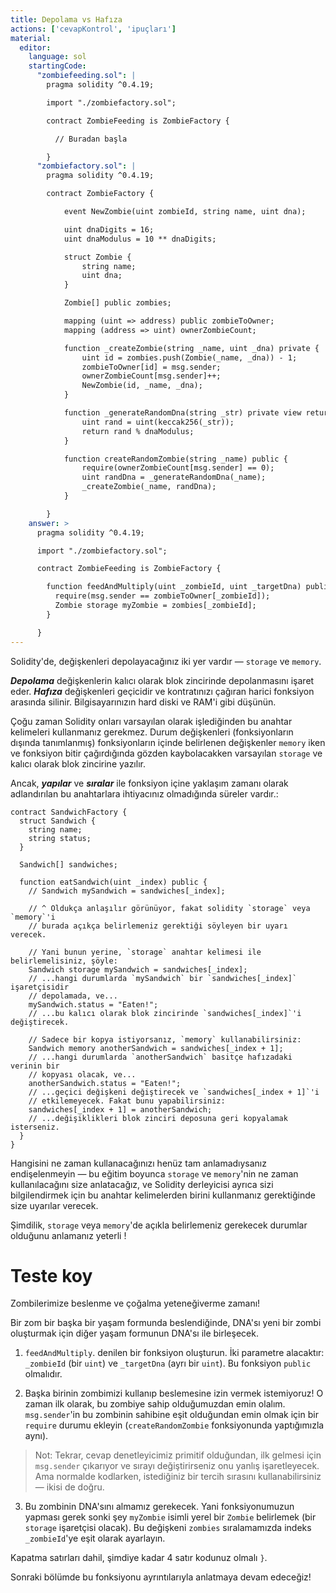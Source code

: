 ```yaml
---
title: Depolama vs Hafıza
actions: ['cevapKontrol', 'ipuçları']
material:
  editor:
    language: sol
    startingCode:
      "zombiefeeding.sol": |
        pragma solidity ^0.4.19;

        import "./zombiefactory.sol";

        contract ZombieFeeding is ZombieFactory {

          // Buradan başla

        }
      "zombiefactory.sol": |
        pragma solidity ^0.4.19;

        contract ZombieFactory {

            event NewZombie(uint zombieId, string name, uint dna);

            uint dnaDigits = 16;
            uint dnaModulus = 10 ** dnaDigits;

            struct Zombie {
                string name;
                uint dna;
            }

            Zombie[] public zombies;

            mapping (uint => address) public zombieToOwner;
            mapping (address => uint) ownerZombieCount;

            function _createZombie(string _name, uint _dna) private {
                uint id = zombies.push(Zombie(_name, _dna)) - 1;
                zombieToOwner[id] = msg.sender;
                ownerZombieCount[msg.sender]++;
                NewZombie(id, _name, _dna);
            }

            function _generateRandomDna(string _str) private view returns (uint) {
                uint rand = uint(keccak256(_str));
                return rand % dnaModulus;
            }

            function createRandomZombie(string _name) public {
                require(ownerZombieCount[msg.sender] == 0);
                uint randDna = _generateRandomDna(_name);
                _createZombie(_name, randDna);
            }

        }
    answer: >
      pragma solidity ^0.4.19;

      import "./zombiefactory.sol";

      contract ZombieFeeding is ZombieFactory {

        function feedAndMultiply(uint _zombieId, uint _targetDna) public {
          require(msg.sender == zombieToOwner[_zombieId]);
          Zombie storage myZombie = zombies[_zombieId];
        }

      }
---
```


Solidity'de, değişkenleri depolayacağınız iki yer vardır — `storage` ve `memory`.

***Depolama*** değişkenlerin kalıcı olarak blok zincirinde depolanmasını işaret eder. ***Hafıza*** değişkenleri geçicidir ve kontratınızı çağıran harici fonksiyon arasında silinir. Bilgisayarınızın hard diski ve RAM'i gibi düşünün.

Çoğu zaman Solidity onları varsayılan olarak işlediğinden bu anahtar kelimeleri kullanmanız gerekmez. Durum değişkenleri (fonksiyonların dışında tanımlanmış) fonksiyonların içinde belirlenen değişkenler `memory` iken ve fonksiyon bitir çağırdığında gözden kaybolacakken varsayılan `storage` ve kalıcı olarak blok zincirine yazılır.

Ancak, ***yapılar*** ve ***sıralar*** ile fonksiyon içine yaklaşım zamanı olarak adlandırılan bu anahtarlara ihtiyacınız olmadığında süreler vardır.:

```
contract SandwichFactory {
  struct Sandwich {
    string name;
    string status;
  }

  Sandwich[] sandwiches;

  function eatSandwich(uint _index) public {
    // Sandwich mySandwich = sandwiches[_index];

    // ^ Oldukça anlaşılır görünüyor, fakat solidity `storage` veya `memory`'i 
    // burada açıkça belirlemeniz gerektiği söyleyen bir uyarı verecek.
 
    // Yani bunun yerine, `storage` anahtar kelimesi ile belirlemelisiniz, şöyle:
    Sandwich storage mySandwich = sandwiches[_index];
    // ...hangi durumlarda `mySandwich` bir `sandwiches[_index]` işaretçisidir
    // depolamada, ve...
    mySandwich.status = "Eaten!";
    // ...bu kalıcı olarak blok zincirinde `sandwiches[_index]`'i değiştirecek.

    // Sadece bir kopya istiyorsanız, `memory` kullanabilirsiniz:
    Sandwich memory anotherSandwich = sandwiches[_index + 1];
    // ...hangi durumlarda `anotherSandwich` basitçe hafızadaki verinin bir 
    // kopyası olacak, ve...
    anotherSandwich.status = "Eaten!";
    // ...geçici değişkeni değiştirecek ve `sandwiches[_index + 1]`'i 
    // etkilemeyecek. Fakat bunu yapabilirsiniz:
    sandwiches[_index + 1] = anotherSandwich;
    // ...değişiklikleri blok zinciri deposuna geri kopyalamak isterseniz.
  }
}
```

Hangisini ne zaman kullanacağınızı henüz tam anlamadıysanız endişelenmeyin — bu eğitim boyunca `storage` ve `memory`'nin ne zaman kullanılacağını size anlatacağız, ve Solidity derleyicisi ayrıca sizi bilgilendirmek için bu anahtar kelimelerden birini kullanmanız gerektiğinde size uyarılar verecek.

Şimdilik, `storage` veya `memory`'de açıkla belirlemeniz gerekecek durumlar olduğunu anlamanız yeterli !

# Teste koy

Zombilerimize beslenme ve çoğalma yeteneğiverme zamanı!

Bir zom bir başka bir yaşam formunda beslendiğinde, DNA'sı yeni bir zombi oluşturmak için diğer yaşam formunun DNA'sı ile birleşecek.

1. `feedAndMultiply`. denilen bir fonksiyon oluşturun. İki parametre alacaktır: `_zombieId` (bir `uint`) ve `_targetDna` (ayrı bir `uint`). Bu fonksiyon `public` olmalıdır.

2. Başka birinin zombimizi kullanıp beslemesine izin vermek istemiyoruz! O zaman ilk olarak, bu zombiye sahip olduğumuzdan emin olalım. `msg.sender`'in bu zombinin sahibine eşit olduğundan emin olmak için bir `require` durumu ekleyin (`createRandomZombie` fonksiyonunda yaptığımızla aynı).

 > Not: Tekrar, cevap denetleyicimiz primitif olduğundan, ilk gelmesi için `msg.sender` çıkarıyor ve sırayı değiştirirseniz onu yanlış işaretleyecek. Ama normalde kodlarken, istediğiniz bir tercih sırasını kullanabilirsiniz — ikisi de doğru.

3. Bu zombinin DNA'sını almamız gerekecek. Yani fonksiyonumuzun yapması gerek sonki şey `myZombie` isimli yerel bir `Zombie` belirlemek (bir `storage` işaretçisi olacak). Bu değişkeni `zombies` sıralamamızda indeks `_zombieId`'ye eşit olarak ayarlayın.

Kapatma satırları dahil, şimdiye kadar 4 satır kodunuz olmalı `}`. 

Sonraki bölümde bu fonksiyonu ayrıntılarıyla anlatmaya devam edeceğiz!
